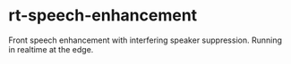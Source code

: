 # rt-speech-enhancement
Front speech enhancement with interfering speaker suppression. Running in realtime at the edge.
